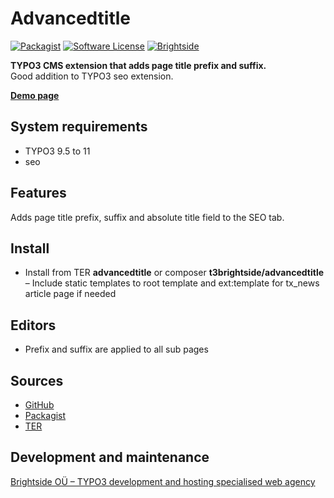 # Advancedtitle
[![Packagist](https://img.shields.io/packagist/v/t3brightside/pagelist.svg?style=flat)](https://packagist.org/packages/t3brightside/advancedtitle)
[![Software License](https://img.shields.io/badge/license-GPLv3-brightgreen.svg?style=flat)](LICENSE)
[![Brightside](https://img.shields.io/badge/by-t3brightside.com-orange.svg?style=flat)](https://t3brightside.com)

**TYPO3 CMS extension that adds page title prefix and suffix.**
<br />Good addition to TYPO3 seo extension.

**[Demo page](https://microtemplate.t3brightside.com/)**

## System requirements

- TYPO3 9.5 to 11
- seo

## Features

Adds page title prefix, suffix and absolute title field to the SEO tab.

## Install
- Install from TER **advancedtitle** or composer **t3brightside/advancedtitle**
– Include static templates to root template and ext:template for tx_news article page if needed

## Editors
- Prefix and suffix are applied to all sub pages

## Sources

- [GitHub](https://github.com/t3brightside/advancedtitle)
- [Packagist](https://packagist.org/packages/t3brightside/advancedtitle)
- [TER](https://extensions.typo3.org/extension/advancedtitle/)

## Development and maintenance

[Brightside OÜ – TYPO3 development and hosting specialised web agency](https://t3brightside.com/)
